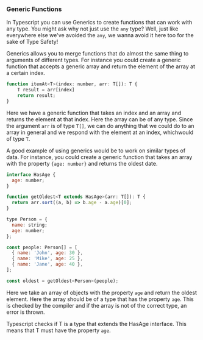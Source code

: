 ### Generic Functions

In Typescript you can use Generics to create functions that can work with any type. You might ask why not just use the `any` type? Well, just like everywhere else we've avoided the `any`, we wanna avoid it here too for the sake of Type Safety!

Generics allows you to merge functions that do almost the same thing to arguments of different types. For instance you could create a generic function that accepts a generic array and return the element of the array at a certain index.

```js
function itemAt<T>(index: number, arr: T[]): T {
    T result = arr[index]
    return result;
}
```

Here we have a generic function that takes an index and an array and returns the element at that index. Here the array can be of any type. Since the argument `arr` is of type `T[]`, we can do anything that we could do to an array in general and we respond with the element at an index, whichwould of type `T`.

A good example of using generics would be to work on similar types of data. For instance, you could create a generic function that takes an array with the property `{age: number}` and returns the oldest date.

```js
interface HasAge {
  age: number;
}

function getOldest<T extends HasAge>(arr: T[]): T {
  return arr.sort((a, b) => b.age - a.age)[0];
}

type Person = {
  name: string;
  age: number;
};

const people: Person[] = [
  { name: 'John', age: 30 },
  { name: 'Mike', age: 25 },
  { name: 'Jane', age: 40 },
];

const oldest = getOldest<Person>(people);
```

Here we take an array of objects with the property `age` and return the oldest element. Here the array should be of a type that has the property `age`. This is checked by the compiler and if the array is not of the correct type, an error is thrown.

Typescript checks if T is a type that extends the HasAge interface. This means that T must have the property `age`.


